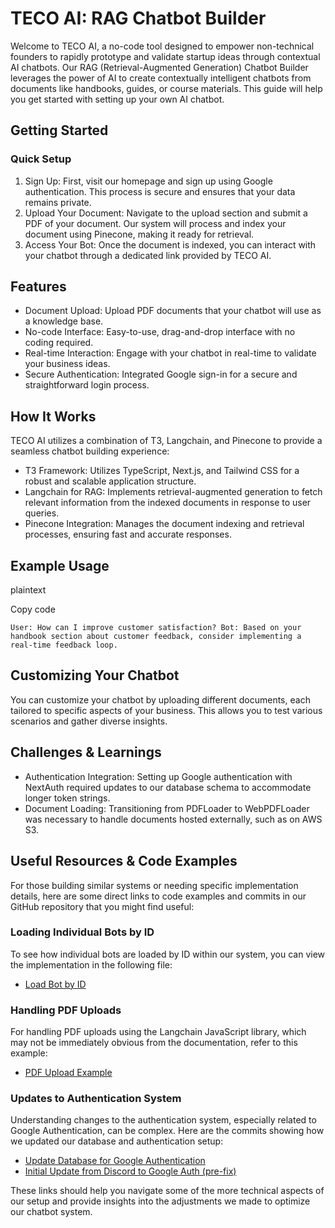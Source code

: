 TECO AI: RAG Chatbot Builder
============================

Welcome to TECO AI, a no-code tool designed to empower non-technical founders to rapidly prototype and validate startup ideas through contextual AI chatbots. Our RAG (Retrieval-Augmented Generation) Chatbot Builder leverages the power of AI to create contextually intelligent chatbots from documents like handbooks, guides, or course materials. This guide will help you get started with setting up your own AI chatbot.

Getting Started
---------------

### Quick Setup

1.  Sign Up: First, visit our homepage and sign up using Google authentication. This process is secure and ensures that your data remains private.
2.  Upload Your Document: Navigate to the upload section and submit a PDF of your document. Our system will process and index your document using Pinecone, making it ready for retrieval.
3.  Access Your Bot: Once the document is indexed, you can interact with your chatbot through a dedicated link provided by TECO AI.

Features
--------

-   Document Upload: Upload PDF documents that your chatbot will use as a knowledge base.
-   No-code Interface: Easy-to-use, drag-and-drop interface with no coding required.
-   Real-time Interaction: Engage with your chatbot in real-time to validate your business ideas.
-   Secure Authentication: Integrated Google sign-in for a secure and straightforward login process.

How It Works
------------

TECO AI utilizes a combination of T3, Langchain, and Pinecone to provide a seamless chatbot building experience:

-   T3 Framework: Utilizes TypeScript, Next.js, and Tailwind CSS for a robust and scalable application structure.
-   Langchain for RAG: Implements retrieval-augmented generation to fetch relevant information from the indexed documents in response to user queries.
-   Pinecone Integration: Manages the document indexing and retrieval processes, ensuring fast and accurate responses.

Example Usage
-------------

plaintext

Copy code

`User: How can I improve customer satisfaction?
Bot: Based on your handbook section about customer feedback, consider implementing a real-time feedback loop.`

Customizing Your Chatbot
------------------------

You can customize your chatbot by uploading different documents, each tailored to specific aspects of your business. This allows you to test various scenarios and gather diverse insights.

Challenges & Learnings
----------------------

-   Authentication Integration: Setting up Google authentication with NextAuth required updates to our database schema to accommodate longer token strings.
-   Document Loading: Transitioning from PDFLoader to WebPDFLoader was necessary to handle documents hosted externally, such as on AWS S3.

Useful Resources & Code Examples
--------------------------------

For those building similar systems or needing specific implementation details, here are some direct links to code examples and commits in our GitHub repository that you might find useful:

### Loading Individual Bots by ID

To see how individual bots are loaded by ID within our system, you can view the implementation in the following file:

-   [Load Bot by ID](https://github.com/sundai-club/reliable-bots/blob/main/src/app/%5Btemplate_slug%5D/%5Bbot_id%5D/page.tsx)

### Handling PDF Uploads

For handling PDF uploads using the Langchain JavaScript library, which may not be immediately obvious from the documentation, refer to this example:

-   [PDF Upload Example](https://github.com/sundai-club/reliable-bots/blob/main/src/app/api/setup/route.ts)

### Updates to Authentication System

Understanding changes to the authentication system, especially related to Google Authentication, can be complex. Here are the commits showing how we updated our database and authentication setup:

-   [Update Database for Google Authentication](https://github.com/sundai-club/reliable-bots/commit/38e251475f0c07ad97608b0b838cd5d64b672df9)
-   [Initial Update from Discord to Google Auth (pre-fix)](https://github.com/sundai-club/reliable-bots/commit/c87fdb95ca7098645b09b13927a8d7dd7be206e6)

These links should help you navigate some of the more technical aspects of our setup and provide insights into the adjustments we made to optimize our chatbot system.


